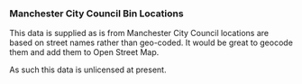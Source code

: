 ### Manchester City Council Bin Locations

This data is supplied as is from Manchester City Council locations are based on street names rather than geo-coded. It would be great to geocode them and add them to Open Street Map.

As such this data is unlicensed at present.
